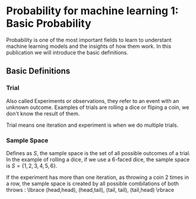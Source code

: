 # Probability for machine learning 1: Basic Probability

Probability is one of the most important fields to learn to understant machine learning models and the insights of how them work. In this publication we will introduce the basic definitions.

## Basic Definitions

### Trial

Also called Experiments or observations, they refer to an event with an unknown outcome. Examples of trials are rolling a dice or fliping a coin, we don't know the result of them.

Trial means one iteration and experiment is when we do multiple trials.

### Sample Space

Defines as $S$, the sample space is the set of all possible outcomes of a trial. In the example of rolling a dice, if we use a 6-faced dice, the sample space is $S = \lbrace 1,2,3,4,5,6 \rbrace$.

If the experiment has more than one iteration, as throwing a coin 2 times in a row, the sample space is created by all possible combilations of both throws : \lbrace (head,head), (head,tail), (tail, tail), (tail,head) \rbrace